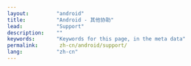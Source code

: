 ```yaml
---
layout:         "android"
title:          "Android - 其他协助"
lead:           "Support"
description:    ""
keywords:       "Keywords for this page, in the meta data"
permalink:       zh-cn/android/support/
lang:           "zh-cn"
---
```

